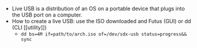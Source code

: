 - Live USB is a distribution of an OS on a portable device that plugs into the USB port on a computer.
- How to create a live USB: use the ISO downloaded and Futus (GUI) or dd (CLI [[utility]])
	- `dd bs=4M if=path/to/arch.iso of=/dev/sdx-usb status=progress&& sync`